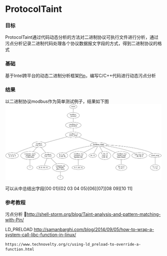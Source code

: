 # ProtocolTaint

### 目标
ProtocolTaint通过代码动态分析的方法对二进制协议可执行文件进行分析，通过污点分析记录二进制代码处理各个协议数据报文字段的方式，得到二进制协议的格式

### 基础
基于Intel跨平台的动态二进制分析框架[Pin](https://software.intel.com/en-us/articles/pin-a-dynamic-binary-instrumentation-tool)，编写C/C++代码进行动态污点分析

### 结果
以二进制协议modbus作为简单测试例子，结果如下图
![结果](https://github.com/escse/ProtocolTaint/blob/master/graph.png)

可以从中总结出字段[00 01]{02 03 04 05}[06][07][08 09][10 11]


### 参考教程
污点分析 http://shell-storm.org/blog/Taint-analysis-and-pattern-matching-with-Pin/

LD_PRELOAD http://samanbarghi.com/blog/2014/09/05/how-to-wrap-a-system-call-libc-function-in-linux/

    https://www.technovelty.org/c/using-ld_preload-to-override-a-function.html